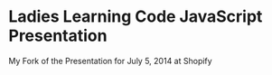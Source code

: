 Ladies Learning Code JavaScript Presentation
==========

My Fork of the Presentation for July 5, 2014 at Shopify

